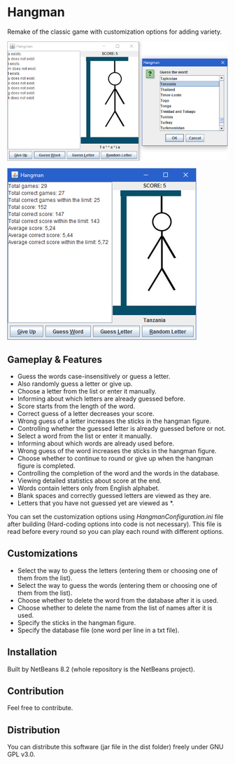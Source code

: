 # Hangman

Remake of the classic game with customization options for adding variety.

![main](screenshots/main.bmp)

![statistics](screenshots/statistics.bmp)

## Gameplay & Features

- Guess the words case-insensitively or guess a letter.
- Also randomly guess a letter or give up.
- Choose a letter from the list or enter it manually.
- Informing about which letters are already guessed before.
- Score starts from the length of the word.
- Correct guess of a letter decreases your score.
- Wrong guess of a letter increases the sticks in the hangman figure.
- Controlling whether the guessed letter is already guessed before or not.
- Select a word from the list or enter it manually.
- Informing about which words are already used before.
- Wrong guess of the word increases the sticks in the hangman figure.
- Choose whether to continue to round or give up when the hangman figure is completed.
- Controlling the completion of the word and the words in the database.
- Viewing detailed statistics about score at the end.
- Words contain letters only from English alphabet.
- Blank spaces and correctly guessed letters are viewed as they are.
- Letters that you have not guessed yet are viewed as \*.

You can set the customization options using _HangmanConfiguration.ini_ file after building (Hard-coding options into code is not necessary). This file is read before every round so you can play each round with different options.

## Customizations

- Select the way to guess the letters (entering them or choosing one of them from the list).
- Select the way to guess the words (entering them or choosing one of them from the list).
- Choose whether to delete the word from the database after it is used.
- Choose whether to delete the name from the list of names after it is used.
- Specify the sticks in the hangman figure.
- Specify the database file (one word per line in a txt file).

## Installation

Built by NetBeans 8.2 (whole repository is the NetBeans project).

## Contribution

Feel free to contribute.

## Distribution

You can distribute this software (jar file in the dist folder) freely under GNU GPL v3.0.
